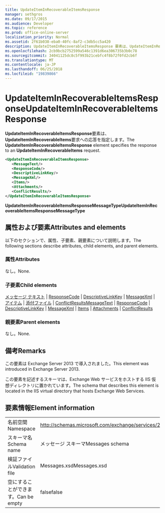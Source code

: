```yaml
---
title: UpdateItemInRecoverableItemsResponse
manager: sethgros
ms.date: 09/17/2015
ms.audience: Developer
ms.topic: reference
ms.prod: office-online-server
localization_priority: Normal
ms.assetid: 2f61b038-eba0-40fc-8af2-c3db5cc5a420
description: UpdateItemInRecoverableItemsResponse 要素は、UpdateItemInRecoverableItems 要求への応答を指定します。
ms.openlocfilehash: 2cb9bcb2752599a546c1391d6ea306735b3b0c78
ms.sourcegitcommit: 34041125dc8c5f993b21cebfc4f8b72f0fd2cb6f
ms.translationtype: MT
ms.contentlocale: ja-JP
ms.lasthandoff: 06/25/2018
ms.locfileid: "19839866"
---
```

# <a name="updateiteminrecoverableitemsresponse"></a><span data-ttu-id="9f80e-103">UpdateItemInRecoverableItemsResponse</span><span class="sxs-lookup"><span data-stu-id="9f80e-103">UpdateItemInRecoverableItemsResponse</span></span>

<span data-ttu-id="9f80e-104">**UpdateItemInRecoverableItemsResponse**要素は、 **UpdateItemInRecoverableItems**要求への応答を指定します。</span><span class="sxs-lookup"><span data-stu-id="9f80e-104">The **UpdateItemInRecoverableItemsResponse** element specifies the response to an **UpdateItemInRecoverableItems** request.</span></span> 
  
```XML
<UpdateItemInRecoverableItemsResponse>
   <MessageText/>
   <ResponseCode/>
   <DescriptiveLinkKey/>
   <MessageXml/>
   <Items/>
   <Attachments/>
   <ConflictResults/>
</UpdateItemInRecoverableItemsResponse>
```

 <span data-ttu-id="9f80e-105">**UpdateItemInRecoverableItemsResponseMessageType**</span><span class="sxs-lookup"><span data-stu-id="9f80e-105">**UpdateItemInRecoverableItemsResponseMessageType**</span></span>
## <a name="attributes-and-elements"></a><span data-ttu-id="9f80e-106">属性および要素</span><span class="sxs-lookup"><span data-stu-id="9f80e-106">Attributes and elements</span></span>

<span data-ttu-id="9f80e-107">以下のセクションで、属性、子要素、親要素について説明します。</span><span class="sxs-lookup"><span data-stu-id="9f80e-107">The following sections describe attributes, child elements, and parent elements.</span></span>
  
### <a name="attributes"></a><span data-ttu-id="9f80e-108">属性</span><span class="sxs-lookup"><span data-stu-id="9f80e-108">Attributes</span></span>

<span data-ttu-id="9f80e-109">なし。</span><span class="sxs-lookup"><span data-stu-id="9f80e-109">None.</span></span>
  
### <a name="child-elements"></a><span data-ttu-id="9f80e-110">子要素</span><span class="sxs-lookup"><span data-stu-id="9f80e-110">Child elements</span></span>

<span data-ttu-id="9f80e-111">[メッセージ テキスト](messagetext.md) | [ResponseCode](responsecode.md) | [DescriptiveLinkKey](descriptivelinkkey.md) | [MessageXml](messagexml.md) | [アイテム](items.md) | [添付ファイル](attachments-ex15websvcsotherref.md) | [ConflictResults](conflictresults.md)</span><span class="sxs-lookup"><span data-stu-id="9f80e-111">[MessageText](messagetext.md) | [ResponseCode](responsecode.md) | [DescriptiveLinkKey](descriptivelinkkey.md) | [MessageXml](messagexml.md) | [Items](items.md) | [Attachments](attachments-ex15websvcsotherref.md) | [ConflictResults](conflictresults.md)</span></span>
  
### <a name="parent-elements"></a><span data-ttu-id="9f80e-112">親要素</span><span class="sxs-lookup"><span data-stu-id="9f80e-112">Parent elements</span></span>

<span data-ttu-id="9f80e-113">なし。</span><span class="sxs-lookup"><span data-stu-id="9f80e-113">None.</span></span>
  
## <a name="remarks"></a><span data-ttu-id="9f80e-114">備考</span><span class="sxs-lookup"><span data-stu-id="9f80e-114">Remarks</span></span>

<span data-ttu-id="9f80e-115">この要素は Exchange Server 2013 で導入されました。</span><span class="sxs-lookup"><span data-stu-id="9f80e-115">This element was introduced in Exchange Server 2013.</span></span>
  
<span data-ttu-id="9f80e-116">この要素を記述するスキーマは、Exchange Web サービスをホストする IIS 仮想ディレクトリに置かれています。</span><span class="sxs-lookup"><span data-stu-id="9f80e-116">The schema that describes this element is located in the IIS virtual directory that hosts Exchange Web Services.</span></span>
  
## <a name="element-information"></a><span data-ttu-id="9f80e-117">要素情報</span><span class="sxs-lookup"><span data-stu-id="9f80e-117">Element information</span></span>

|||
|:-----|:-----|
|<span data-ttu-id="9f80e-118">名前空間</span><span class="sxs-lookup"><span data-stu-id="9f80e-118">Namespace</span></span>  <br/> |http://schemas.microsoft.com/exchange/services/2006/messages  <br/> |
|<span data-ttu-id="9f80e-119">スキーマ名</span><span class="sxs-lookup"><span data-stu-id="9f80e-119">Schema name</span></span>  <br/> |<span data-ttu-id="9f80e-120">メッセージ スキーマ</span><span class="sxs-lookup"><span data-stu-id="9f80e-120">Messages schema</span></span>  <br/> |
|<span data-ttu-id="9f80e-121">検証ファイル</span><span class="sxs-lookup"><span data-stu-id="9f80e-121">Validation file</span></span>  <br/> |<span data-ttu-id="9f80e-122">Messages.xsd</span><span class="sxs-lookup"><span data-stu-id="9f80e-122">Messages.xsd</span></span>  <br/> |
|<span data-ttu-id="9f80e-123">空にすることができます。</span><span class="sxs-lookup"><span data-stu-id="9f80e-123">Can be empty</span></span>  <br/> |<span data-ttu-id="9f80e-124">false</span><span class="sxs-lookup"><span data-stu-id="9f80e-124">false</span></span>  <br/> |
   

